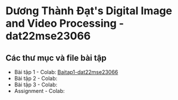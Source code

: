 # Dương Thành Đạt's Digital Image and Video Processing - dat22mse23066
## **Các thư mục và file bài tập**
* Bài tập 1 - Colab: [Baitap1-dat22mse23066](https://colab.research.google.com/drive/1QGoeZ1J7zysEb8W4_aX__jma3u8xUEVX?usp=sharing)
* Bài tập 2 - Colab: 
* Bài tập 3 - Colab: 
* Assignment - Colab:
